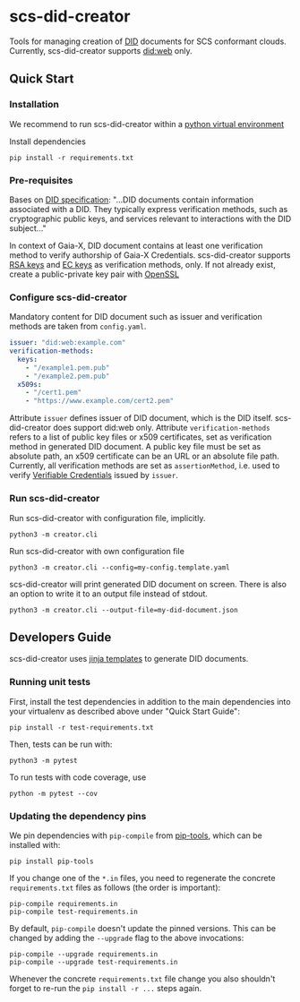 # scs-did-creator

Tools for managing creation of [DID](https://www.w3.org/TR/did-core/) documents for SCS conformant clouds. Currently, scs-did-creator supports [did:web](https://w3c-ccg.github.io/did-method-web/) only.

## Quick Start

### Installation

We recommend to run scs-did-creator within a [python virtual environment](https://docs.python.org/3/library/venv.html)

Install dependencies

```shell
pip install -r requirements.txt
```

### Pre-requisites

Bases on [DID specification](https://www.w3.org/TR/did-core/#dfn-did-documents): "...DID documents contain information associated with a DID. They typically express verification methods, such as cryptographic public keys, and services relevant to interactions with the DID subject..."

In context of Gaia-X, DID document contains at least one verification method to verify authorship of Gaia-X Credentials. scs-did-creator supports [RSA keys](https://en.wikipedia.org/wiki/RSA_(cryptosystem)) and [EC keys](https://en.wikipedia.org/wiki/Elliptic-curve_cryptography) as verification methods, only. If not already exist, create a public-private key pair with [OpenSSL](https://developers.yubico.com/PIV/Guides/Generating_keys_using_OpenSSL.html)

### Configure scs-did-creator

Mandatory content for DID document such as issuer and verification methods are taken from `config.yaml`.

```yaml
issuer: "did:web:example.com"
verification-methods:
  keys:
    - "/example1.pem.pub"
    - "/example2.pem.pub"
  x509s:
    - "/cert1.pem"
    - "https://www.example.com/cert2.pem" 
```

Attribute `issuer` defines issuer of DID document, which is the DID itself. scs-did-creator does support did:web only.
Attribute `verification-methods` refers to a list of public key files or x509 certificates, set as verification method in generated DID document. A public key file must be set as absolute path, an x509 certificate can be an URL or an absolute file path.
Currently, all verification methods are set as `assertionMethod`, i.e. used to verify [Verifiable Credentials](https://www.w3.org/TR/vc-data-model-2.0/) issued by `issuer`.

### Run scs-did-creator

Run scs-did-creator with configuration file, implicitly.

```shell
python3 -m creator.cli
```

Run scs-did-creator with own configuration file

```shell
python3 -m creator.cli --config=my-config.template.yaml
```

scs-did-creator will print generated DID document on screen. There is also an option to write it to an output file instead of stdout.

```shell
python3 -m creator.cli --output-file=my-did-document.json
```

## Developers Guide

scs-did-creator uses [jinja templates](https://jinja.palletsprojects.com/en/3.1.x/) to generate DID documents.

### Running unit tests

First, install the test dependencies in addition to the main dependencies into your virtualenv as described above under "Quick Start Guide":

```shell
pip install -r test-requirements.txt
```

Then, tests can be run with:

```shell
python3 -m pytest
```

To run tests with code coverage, use

```shell
python -m pytest --cov
```

### Updating the dependency pins

We pin dependencies with `pip-compile` from [pip-tools](https://pypi.org/project/pip-tools/), which can be installed with:

```shell
pip install pip-tools
```

If you change one of the `*.in` files, you need to regenerate the concrete `requirements.txt` files as follows (the order is important):

```shell
pip-compile requirements.in
pip-compile test-requirements.in
```

By default, `pip-compile` doesn't update the pinned versions. This can be changed by adding the `--upgrade` flag to the above invocations:

```shell
pip-compile --upgrade requirements.in
pip-compile --upgrade test-requirements.in
```

Whenever the concrete `requirements.txt` file change you also shouldn't forget to re-run the `pip install -r ...` steps again.
